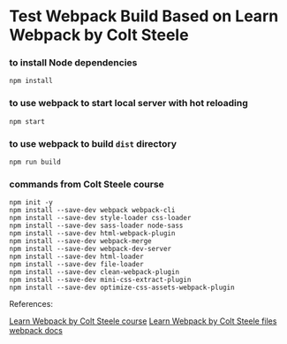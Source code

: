 # Test Webpack Build Based on Learn Webpack by Colt Steele

### to install Node dependencies

```
npm install
```

### to use webpack to start local server with hot reloading

```
npm start
```

### to use webpack to build `dist` directory

```
npm run build
```

### commands from Colt Steele course
```
npm init -y
npm install --save-dev webpack webpack-cli
npm install --save-dev style-loader css-loader
npm install --save-dev sass-loader node-sass
npm install --save-dev html-webpack-plugin
npm install --save-dev webpack-merge
npm install --save-dev webpack-dev-server
npm install --save-dev html-loader
npm install --save-dev file-loader
npm install --save-dev clean-webpack-plugin
npm install --save-dev mini-css-extract-plugin
npm install --save-dev optimize-css-assets-webpack-plugin
```

References:  

[Learn Webpack by Colt Steele course](https://www.youtube.com/watch?v=3On5Z0gjf4U&list=PLblA84xge2_zwxh3XJqy6UVxS60YdusY8)
[Learn Webpack by Colt Steele files](https://github.com/Colt/webpack-demo-app)
[webpack docs](https://webpack.js.org/guides/getting-started/)

